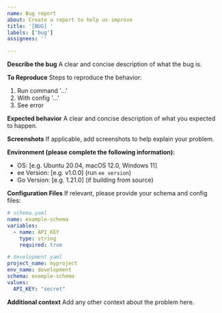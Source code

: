 ```yaml
---
name: Bug report
about: Create a report to help us improve
title: '[BUG] '
labels: ['bug']
assignees: ''

---
```


**Describe the bug**
A clear and concise description of what the bug is.

**To Reproduce**
Steps to reproduce the behavior:
1. Run command '...'
2. With config '...'
3. See error

**Expected behavior**
A clear and concise description of what you expected to happen.

**Screenshots**
If applicable, add screenshots to help explain your problem.

**Environment (please complete the following information):**
 - OS: [e.g. Ubuntu 20.04, macOS 12.0, Windows 11]
 - ee Version: [e.g. v1.0.0] (run `ee version`)
 - Go Version: [e.g. 1.21.0] (if building from source)

**Configuration Files**
If relevant, please provide your schema and config files:

```yaml
# schema.yaml
name: example-schema
variables:
  - name: API_KEY
    type: string
    required: true
```

```yaml
# development.yaml
project_name: myproject
env_name: development
schema: example-schema
values:
  API_KEY: "secret"
```

**Additional context**
Add any other context about the problem here.